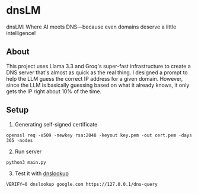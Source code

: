 # dnsLM
dnsLM: Where AI meets DNS—because even domains deserve a little intelligence!
## About
This project uses Llama 3.3 and Groq's super-fast infrastructure to create a DNS server that's almost as quick as the real thing. I designed a prompt to help the LLM guess the correct IP address for a given domain. However, since the LLM is basically guessing based on what it already knows, it only gets the IP right about 10% of the time.
## Setup
1. Generating self-signed certificate
```
openssl req -x509 -newkey rsa:2048 -keyout key.pem -out cert.pem -days 365 -nodes
```
2. Run server
```
python3 main.py
```
3. Test it with [dnslookup](https://github.com/ameshkov/dnslookup)
```
VERIFY=0 dnslookup google.com https://127.0.0.1/dns-query
```